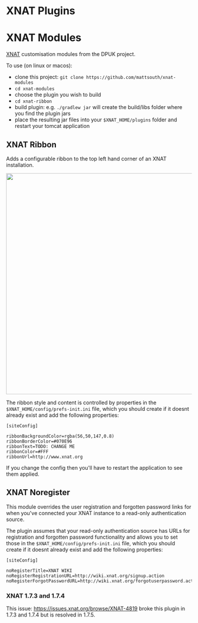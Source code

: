 # XNAT Plugins

# XNAT Modules

[XNAT](http://www.xnat.org) customisation modules from the DPUK project.

To use (on linux or macos):
 - clone this project: ``git clone https://github.com/mattsouth/xnat-modules``
 - ``cd xnat-modules``
 - choose the plugin you wish to build
 - ``cd xnat-ribbon``
 - build plugin: e.g. ``./gradlew jar`` will create the build/libs folder where you find the plugin jars
 - place the resulting jar files into your ``$XNAT_HOME/plugins`` folder and restart your tomcat application

## XNAT Ribbon

Adds a configurable ribbon to the top left hand corner of an XNAT installation.

<img src="https://mattsouth.github.io/xnat-modules/screenshot2.png" width="600">

The ribbon style and content is controlled by properties in the ``$XNAT_HOME/config/prefs-init.ini`` file, which you should create if it doesnt already exist and add the following properties:
```
[siteConfig]

ribbonBackgroundColor=rgba(56,50,147,0.8)
ribbonBorderColor=#070E96
ribbonText=TODO: CHANGE ME
ribbonColor=#FFF
ribbonUrl=http://www.xnat.org
```
If you change the config then you'll have to restart the application to see them applied.

## XNAT Noregister

This module overrides the user registration and forgotten password links for when
you've connected your XNAT instance to a read-only authentication source.

The plugin assumes that your read-only authentication source has URLs for registration and forgotten password functionality and allows you to set those in the
``$XNAT_HOME/config/prefs-init.ini`` file, which you should create if it doesnt already exist and add the following properties:
```
[siteConfig]

noRegisterTitle=XNAT WIKI
noRegisterRegistrationURL=http://wiki.xnat.org/signup.action
noRegisterForgotPasswordURL=http://wiki.xnat.org/forgotuserpassword.action
```

### XNAT 1.7.3 and 1.7.4

This issue: https://issues.xnat.org/browse/XNAT-4819 broke this plugin in 1.7.3 and 1.7.4 but is resolved in 1.7.5.
